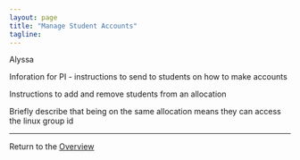 ```yaml
---
layout: page
title: "Manage Student Accounts"
tagline:
---
```


Alyssa

Inforation for PI - instructions to send to students on how to make accounts

Instructions to add and remove students from an allocation

Briefly describe that being on the same allocation means they can access the linux group id




---
Return to the [Overview](../index.md)
